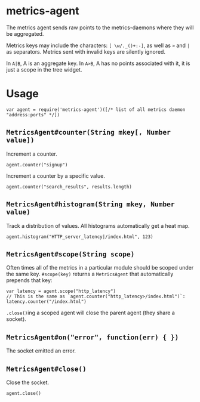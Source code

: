 # metrics-agent

The metrics agent sends raw points to the metrics-daemons where they will
be aggregated.

Metrics keys may include the characters: `[ \w/._()+:-]`, as well as `>`
and `|` as separators. Metrics sent with invalid keys are silently ignored.

In `A|B`, A is an aggregate key.
In `A>B`, A has no points associated with it, it is just a scope in the tree widget.

# Usage

    var agent = require('metrics-agent')([/* list of all metrics daemon "address:ports" */])

## `MetricsAgent#counter(String mkey[, Number value])`

Increment a counter.

    agent.counter("signup")

Increment a counter by a specific value.

    agent.counter("search_results", results.length)

## `MetricsAgent#histogram(String mkey, Number value)`

Track a distribution of values.
All histograms automatically get a heat map.

    agent.histogram("HTTP_server_latency|/index.html", 123)

## `MetricsAgent#scope(String scope)`

Often times all of the metrics in a particular module should be scoped under
the same key. `#scope(key)` returns a `MetricsAgent` that automatically prepends
that key:

    var latency = agent.scope("http_latency")
    // This is the same as `agent.counter("http_latency>/index.html")`:
    latency.counter("/index.html")

`.close()`ing a scoped agent will close the parent agent (they share a socket).

## `MetricsAgent#on("error", function(err) { })`

The socket emitted an error.

## `MetricsAgent#close()`

Close the socket.

    agent.close()

